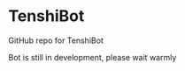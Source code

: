 # TenshiBot
<p>GitHub repo for TenshiBot</p>

<p>Bot is still in development, please wait warmly</p>
